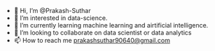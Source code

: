 - 👋 Hi, I’m @Prakash-Suthar
- 👀 I’m interested in data-science.
- 🌱 I’m currently learning machine learning and airtificial intelligence.
- 💞️ I’m looking to collaborate on data scientist or data analytics
- 📫 How to reach me prakashsuthar90640@gmail.com

<!---
Prakash-Suthar/Prakash-Suthar is a ✨ special ✨ repository because its `README.md` (this file) appears on your GitHub profile.
You can click the Preview link to take a look at your changes.
--->
